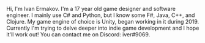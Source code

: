 Hi, I'm Ivan Ermakov. I'm a 17 year old game designer and software engineer. I mainly use C# and Python, but I know some F#, Java, C++, and Clojure. My game engine of choice is Unity, began working in it during 2019. Currently I'm trying to delve deeper into indie game development and I hope it'll work out!
You can contact me on Discord: iver#9069.
